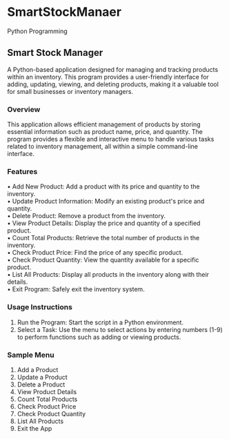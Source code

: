 # SmartStockManaer
Python Programming 

## Smart Stock Manager 
A Python-based application designed for managing and tracking products within an inventory. This program provides a user-friendly interface for adding, updating, viewing, and deleting products, making it a valuable tool for small businesses or inventory managers.
### Overview
This application allows efficient management of products by storing essential information such as product name, price, and quantity. The program provides a flexible and interactive menu to handle various tasks related to inventory management, all within a simple command-line interface.
### Features
•	Add New Product: Add a product with its price and quantity to the inventory. <br>
•	Update Product Information: Modify an existing product's price and quantity. <br>
•	Delete Product: Remove a product from the inventory. <br>
•	View Product Details: Display the price and quantity of a specified product. <br>
•	Count Total Products: Retrieve the total number of products in the inventory. <br>
•	Check Product Price: Find the price of any specific product. <br>
•	Check Product Quantity: View the quantity available for a specific product. <br>
•	List All Products: Display all products in the inventory along with their details. <br>
•	Exit Program: Safely exit the inventory system. <br>
### Usage Instructions
1.	Run the Program: Start the script in a Python environment. <br>
2.	Select a Task: Use the menu to select actions by entering numbers (1-9) to perform functions such as adding or viewing products. <br>
### Sample Menu
1. Add a Product <br>
2. Update a Product <br>
3. Delete a Product <br>
4. View Product Details <br>
5. Count Total Products <br>
6. Check Product Price <br>
7. Check Product Quantity <br>
8. List All Products <br>
9. Exit the App <br>

